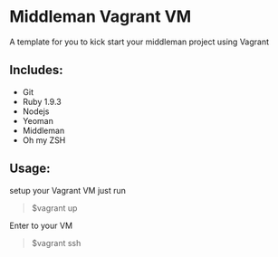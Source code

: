 Middleman Vagrant VM
=================

A template for you to kick start your middleman project using Vagrant

Includes:
-
* Git
* Ruby 1.9.3
* Nodejs
* Yeoman
* Middleman
* Oh my ZSH

Usage:
-
setup your Vagrant VM just run
> $vagrant up

Enter to your VM
> $vagrant ssh

